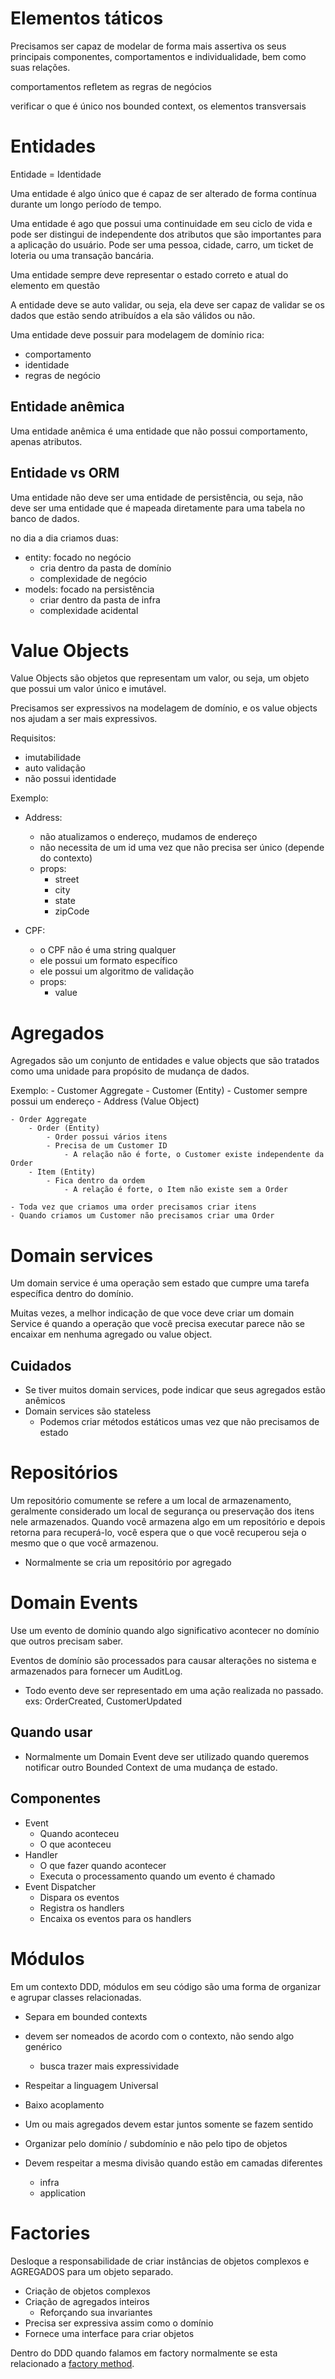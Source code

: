 # Elementos táticos

Precisamos ser capaz de modelar de forma mais assertiva os seus principais componentes, comportamentos e individualidade, bem como suas relações.

comportamentos refletem as regras de negócios

verificar o que é único nos bounded context, os elementos transversais

# Entidades

Entidade = Identidade

Uma entidade é algo único que é capaz de ser alterado de forma contínua durante um longo período de tempo.

Uma entidade é ago que possui uma continuidade em seu ciclo de vida e pode ser distingui de independente dos atributos que são importantes para a aplicação do usuário. Pode ser uma pessoa, cidade, carro, um ticket de loteria ou uma transação bancária.

Uma entidade sempre deve representar o estado correto e atual do elemento em questão

A entidade deve se auto validar, ou seja, ela deve ser capaz de validar se os dados que estão sendo atribuídos a ela são válidos ou não.

Uma entidade deve possuir para modelagem de domínio rica:
- comportamento
- identidade
- regras de negócio

## Entidade anêmica

Uma entidade anêmica é uma entidade que não possui comportamento, apenas atributos.

## Entidade vs ORM

Uma entidade não deve ser uma entidade de persistência, ou seja, não deve ser uma entidade que é mapeada diretamente para uma tabela no banco de dados.

no dia a dia criamos duas:
- entity: focado no negócio
    - cria dentro da pasta de domínio
    - complexidade de negócio
- models: focado na persistência
    - criar dentro da pasta de infra
    - complexidade acidental

# Value Objects

Value Objects são objetos que representam um valor, ou seja, um objeto que possui um valor único e imutável.

Precisamos ser expressivos na modelagem de domínio, e os value objects nos ajudam a ser mais expressivos.

Requisitos:
- imutabilidade
- auto validação
- não possui identidade

Exemplo:

- Address:
    - não atualizamos o endereço, mudamos de endereço
    - não necessita de um id uma vez que não precisa ser único (depende do contexto)
    - props:
        - street
        - city
        - state
        - zipCode

- CPF:
    - o CPF não é uma string qualquer
    - ele possui um formato específico
    - ele possui um algoritmo de validação
    - props:
        - value

# Agregados

Agregados são um conjunto de entidades e value objects que são tratados como uma unidade para propósito de mudança de dados.

Exemplo:
    - Customer Aggregate
        - Customer (Entity)
            - Customer sempre possui um endereço
        - Address (Value Object)

    - Order Aggregate
        - Order (Entity)
            - Order possui vários itens
            - Precisa de um Customer ID
                - A relação não é forte, o Customer existe independente da Order
        - Item (Entity)
            - Fica dentro da ordem
                - A relação é forte, o Item não existe sem a Order

    - Toda vez que criamos uma order precisamos criar itens
    - Quando criamos um Customer não precisamos criar uma Order

# Domain services

Um domain service é uma operação sem estado que cumpre uma tarefa específica dentro do domínio.

Muitas vezes, a melhor indicação de que voce deve criar um domain Service é quando a operação que você precisa executar parece não se encaixar em nenhuma agregado ou value object.

## Cuidados

- Se tiver muitos domain services, pode indicar que seus agregados estão anêmicos
- Domain services são stateless
    - Podemos criar métodos estáticos umas vez que não precisamos de estado

# Repositórios

Um repositório comumente se refere a um local de armazenamento, geralmente considerado um local de segurança ou preservação dos itens nele armazenados.
Quando você armazena algo em um repositório e depois retorna para recuperá-lo, você espera que o que você recuperou seja o mesmo que o que você armazenou.

- Normalmente se cria um repositório por agregado

# Domain Events

Use um evento de domínio quando algo significativo acontecer no domínio que outros precisam saber.

Eventos de domínio são processados para causar alterações no sistema e armazenados para fornecer um AuditLog.

- Todo evento deve ser representado em uma ação realizada no passado. exs: OrderCreated, CustomerUpdated

## Quando usar

- Normalmente um Domain Event deve ser utilizado quando queremos notificar outro Bounded Context de uma mudança de estado.

## Componentes

- Event
    - Quando aconteceu
    - O que aconteceu
- Handler
    - O que fazer quando acontecer
    - Executa o processamento quando um evento é chamado
- Event Dispatcher
    - Dispara os eventos
    - Registra os handlers
    - Encaixa os eventos para os handlers

# Módulos

Em um contexto DDD, módulos em seu código são uma forma de organizar e agrupar classes relacionadas.

- Separa em bounded contexts
- devem ser nomeados de acordo com o contexto, não sendo algo genérico
    - busca trazer mais expressividade

- Respeitar a linguagem Universal
- Baixo acoplamento
- Um ou mais agregados devem estar juntos somente se fazem sentido
- Organizar pelo domínio / subdomínio e não pelo tipo de objetos
- Devem respeitar a mesma divisão quando estão em camadas diferentes
    - infra
    - application

# Factories

Desloque a responsabilidade de criar instâncias de objetos complexos e AGREGADOS para um objeto separado.

- Criação de objetos complexos
- Criação de agregados inteiros
    - Reforçando sua invariantes
- Precisa ser expressiva assim como o domínio
- Fornece uma interface para criar objetos

Dentro do DDD quando falamos em factory normalmente se esta relacionado a [factory method](https://refactoring.guru/pt-br/design-patterns/factory-method).
